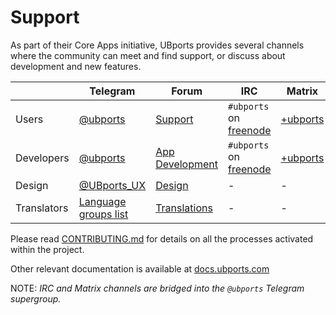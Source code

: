 # Support

As part of their Core Apps initiative, UBports provides several channels where the community can meet and find support, or discuss about development and new features.

|                   | Telegram                       | Forum                        | IRC                                | Matrix                   |
| ----------------- | ------------------------------ | -----------------------------| ---------------------------------- | ------------------------ |
| Users             | [@ubports][tg-general]         | [Support][forum-support]     | `#ubports` on [freenode][irc-room] | [+ubports][matrix-group] |
| Developers        | [@ubports][tg-general]         | [App Development][forum-dev] | `#ubports` on [freenode][irc-room] | [+ubports][matrix-group] |
| Design            | [@UBports_UX][tg-ux]           | [Design][forum-design]       | -                                  | -                        |
| Translators       | [Language groups list][tg-lang]| [Translations][forum-lang]   | -                                  | -                        |

Please read [CONTRIBUTING.md](/CONTRIBUTING.md) for details on all the processes activated within the project.

Other relevant documentation is available at [docs.ubports.com](https://docs.ubports.com)

NOTE: _IRC and Matrix channels are bridged into the `@ubports` Telegram supergroup._

[tg-general]: https://t.me/ubports
[tg-ux]: https://t.me/UBports_UX
[tg-lang]: https://ubports.com/community/get-involved/focus-languagetranslation

[forum-support]: https://forums.ubports.com/category/37/support
[forum-dev]: https://forums.ubports.com/category/35/app-development
[forum-design]: https://forums.ubports.com/category/40/design
[forum-lang]: https://forums.ubports.com/category/39/translations

[irc-room]: https://www.irccloud.com/invite?channel=%23ubports&hostname=irc.freenode.net&port=6667
[matrix-group]: https://riot.im/app/#/group/+ubports:matrix.org
